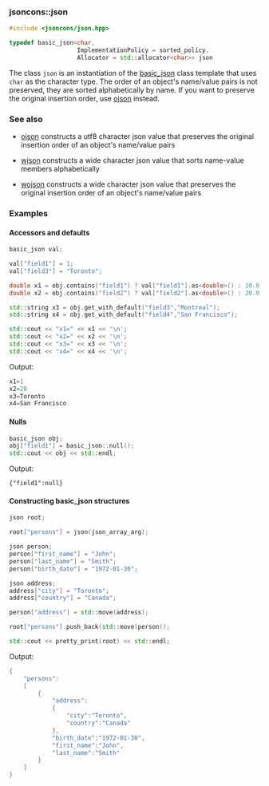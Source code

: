 ### jsoncons::json

```c++
#include <jsoncons/json.hpp>

typedef basic_json<char,
                   ImplementationPolicy = sorted_policy,
                   Allocator = std::allocator<char>> json
```
The class `json` is an instantiation of the [basic_json](basic_json.md) class template that uses `char` as the character type. 
The order of an object's name/value pairs is not preserved, they are sorted alphabetically by name. 
If you want to preserve the original insertion order, use [ojson](ojson.md) instead.

### See also

- [ojson](ojson.md) constructs a utf8 character json value that preserves the original insertion order of an object's name/value pairs

- [wjson](wjson.md) constructs a wide character json value that sorts name-value members alphabetically

- [wojson](wojson.md) constructs a wide character json value that preserves the original insertion order of an object's name/value pairs


### Examples
  
#### Accessors and defaults
```c++
basic_json val;

val["field1"] = 1;
val["field3"] = "Toronto";

double x1 = obj.contains("field1") ? val["field1"].as<double>() : 10.0;
double x2 = obj.contains("field2") ? val["field2"].as<double>() : 20.0;

std::string x3 = obj.get_with_default("field3","Montreal");
std::string x4 = obj.get_with_default("field4","San Francisco");

std::cout << "x1=" << x1 << '\n';
std::cout << "x2=" << x2 << '\n';
std::cout << "x3=" << x3 << '\n';
std::cout << "x4=" << x4 << '\n';
```
Output:
```c++
x1=1
x2=20
x3=Toronto
x4=San Francisco
```
#### Nulls
```c++
basic_json obj;
obj["field1"] = basic_json::null();
std::cout << obj << std::endl;
```
Output: 
```basic_json
{"field1":null}
```
#### Constructing basic_json structures
```c++
json root;

root["persons"] = json(json_array_arg);

json person;
person["first_name"] = "John";
person["last_name"] = "Smith";
person["birth_date"] = "1972-01-30";

json address;
address["city"] = "Toronto";
address["country"] = "Canada";

person["address"] = std::move(address);

root["persons"].push_back(std::move(person));

std::cout << pretty_print(root) << std::endl;
```
Output:
```c++
{
    "persons":
    [
        {
            "address":
            {
                "city":"Toronto",
                "country":"Canada"
            },
            "birth_date":"1972-01-30",
            "first_name":"John",
            "last_name":"Smith"
        }
    ]
}
```


